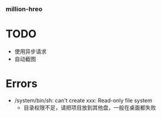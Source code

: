 ### million-hreo


# TODO
* 使用异步请求
* 自动截图

# Errors
* /system/bin/sh: can't create xxx: Read-only file system
    * 目录权限不足，请把项目放到其他盘，一般在桌面都失败